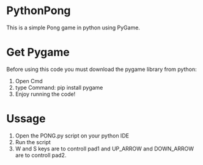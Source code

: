 # PythonPong
This is a simple Pong game in python using PyGame.

# Get Pygame
Before using this code you must download the pygame library from python:
1. Open Cmd
2. type Command: pip install pygame
3. Enjoy running the code!

# Ussage
1. Open the PONG.py script on your python IDE
2. Run the script
3. W and S keys are to controll pad1 and UP_ARROW and DOWN_ARROW are to controll pad2.

